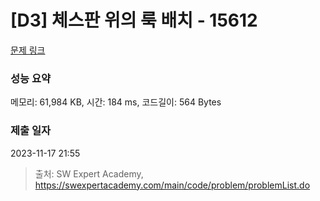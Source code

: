 # [D3] 체스판 위의 룩 배치 - 15612 

[문제 링크](https://swexpertacademy.com/main/code/problem/problemDetail.do?contestProbId=AYOBfxwaAXsDFATW) 

### 성능 요약

메모리: 61,984 KB, 시간: 184 ms, 코드길이: 564 Bytes

### 제출 일자

2023-11-17 21:55



> 출처: SW Expert Academy, https://swexpertacademy.com/main/code/problem/problemList.do